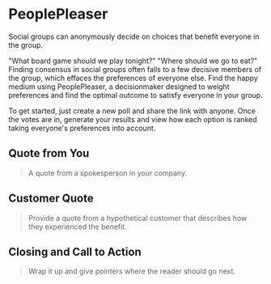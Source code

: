 # PeoplePleaser #
Social groups can anonymously decide on choices that benefit everyone in the group.

"What board game should we play tonight?" "Where should we go to eat?" Finding consensus in social groups often falls to a few decisive members of the group, which effaces the preferences of everyone else. Find the happy medium using PeoplePleaser, a decisionmaker designed to weight preferences and find the optimal outcome to satisfy everyone in your group.

To get started, just create a new poll and share the link with anyone. Once the votes are in, generate your results and view how each option is ranked taking everyone's preferences into account.

## Quote from You ##
  > A quote from a spokesperson in your company.

## Customer Quote ##
  > Provide a quote from a hypothetical customer that describes how they experienced the benefit.

## Closing and Call to Action ##
  > Wrap it up and give pointers where the reader should go next.
